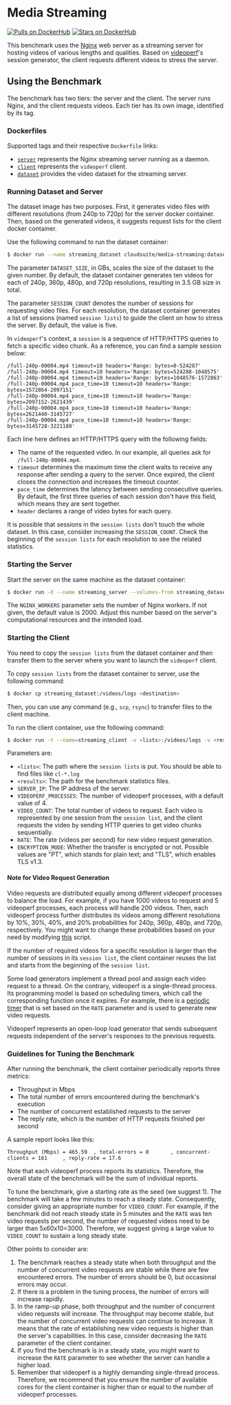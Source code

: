 # Media Streaming

[![Pulls on DockerHub][dhpulls]][dhrepo]
[![Stars on DockerHub][dhstars]][dhrepo]

This benchmark uses the [Nginx][nginx_repo] web server as a streaming server for hosting videos of various lengths and qualities. Based on [videoperf][httperf_repo]'s session generator, the client requests different videos to stress the server.

## Using the Benchmark ##
The benchmark has two tiers: the server and the client. The server runs Nginx, and the client requests videos. Each tier has its own image, identified by its tag.

### Dockerfiles ###

Supported tags and their respective `Dockerfile` links:

 - [`server`][serverdocker] represents the Nginx streaming server running as a daemon.
 - [`client`][clientdocker] represents the `videoperf` client.
 - [`dataset`][datasetdocker] provides the video dataset for the streaming server.

### Running Dataset and Server

The dataset image has two purposes. First, it generates video files with different resolutions (from 240p to 720p) for the server docker container. Then, based on the generated videos, it suggests request lists for the client docker container. 

Use the following command to run the dataset container:

```bash
$ docker run --name streaming_dataset cloudsuite/media-streaming:dataset ${DATASET_SIZE} ${SESSION_COUNT}
```

The parameter `DATASET_SIZE`, in GBs, scales the size of the dataset to the given number. By default, the dataset container generates ten videos for each of 240p, 360p, 480p, and 720p resolutions, resulting in 3.5 GB size in total. 

The parameter `SESSION_COUNT` denotes the number of sessions for requesting video files. For each resolution, the dataset container generates a list of sessions (named `session lists`) to guide the client on how to stress the server. By default, the value is five. 

In `videoperf`'s context, a `session` is a sequence of HTTP/HTTPS queries to fetch a specific video chunk. As a reference, you can find a sample session below:

```
/full-240p-00004.mp4 timeout=10 headers='Range: bytes=0-524287'
/full-240p-00004.mp4 timeout=10 headers='Range: bytes=524288-1048575'
/full-240p-00004.mp4 timeout=10 headers='Range: bytes=1048576-1572863'
/full-240p-00004.mp4 pace_time=10 timeout=10 headers='Range: bytes=1572864-2097151'
/full-240p-00004.mp4 pace_time=10 timeout=10 headers='Range: bytes=2097152-2621439'
/full-240p-00004.mp4 pace_time=10 timeout=10 headers='Range: bytes=2621440-3145727'
/full-240p-00004.mp4 pace_time=10 timeout=10 headers='Range: bytes=3145728-3221180'
```
Each line here defines an HTTP/HTTPS query with the following fields:
- The name of the requested video. In our example, all queries ask for `/full-240p-00004.mp4`.
- `timeout` determines the maximum time the client waits to receive any response after sending a query to the server. Once expired, the client closes the connection and increases the timeout counter. 
- `pace_time` determines the latency between sending consecutive queries. By default, the first three queries of each session don't have this field, which means they are sent together. 
- `header` declares a range of video bytes for each query. 

It is possible that sessions in the `session lists` don't touch the whole dataset. In this case, consider increasing the `SESSION_COUNT`. Check the beginning of the `session lists` for each resolution to see the related statistics.

### Starting the Server ####
Start the server on the same machine as the dataset container: 

```bash
$ docker run -d --name streaming_server --volumes-from streaming_dataset --net host cloudsuite/media-streaming:server ${NGINX_WORKERS}
```

The `NGINX_WORKERS` parameter sets the number of Nginx workers. If not given, the default value is 2000. Adjust this number based on the server's computational resources and the intended load.

### Starting the Client ###

You need to copy the `session lists` from the dataset container and then transfer them to the server where you want to launch the `videoperf` client. 

To copy `session lists` from the dataset container to server, use the following command:

```bash
$ docker cp streaming_dataset:/videos/logs <destination>
```

Then, you can use any command (e.g., `scp`, `rsync`) to transfer files to the client machine. 

To run the client container, use the following command:

```bash
$ docker run -t --name=streaming_client -v <lists>:/videos/logs -v <results>:/output --net host cloudsuite/media-streaming:client ${SERVER_IP} ${VIDEOPERF_PROCESSES} ${VIDEO_COUNT} ${RATE} ${ENCRYPTION_MODE}
```

Parameters are:
- `<lists>`: The path where the `session lists` is put. You should be able to find files like `cl-*.log`
- `<results>`: The path for the benchmark statistics files. 
- `SERVER_IP`: The IP address of the server. 
- `VIDEOPERF_PROCESSES`: The number of videoperf processes, with a default value of 4. 
- `VIDEO_COUNT`: The total number of videos to request. Each video is represented by one session from the `session list`, and the client requests the video by sending HTTP queries to get video chunks sequentially. 
- `RATE`: The rate (videos per second) for new video request generation. 
- `ENCRYPTION_MODE`: Whether the transfer is encrypted or not. Possible values are "PT", which stands for plain text; and "TLS", which enables TLS v1.3.

#### Note for Video Request Generation

Video requests are distributed equally among different videoperf processes to balance the load. For example, if you have 1000 videos to request and 5 videoperf processes, each process will handle 200 videos. Then, each videoperf process further distributes its videos among different resolutions by 10%, 30%, 40%, and 20% probabilities for 240p, 360p, 480p, and 720p, respectively. You might want to change these probabilities based on your need by modifying [this](https://github.com/parsa-epfl/cloudsuite/blob/main/benchmarks/media-streaming/client/files/run/peak_hunter/launch_remote.sh) script. 

If the number of required videos for a specific resolution is larger than the number of sessions in its `session list`, the client container reuses the list and starts from the beginning of the `session list`. 

Some load generators implement a thread pool and assign each video request to a thread. On the contrary, videoperf is a single-thread process. Its programming model is based on scheduling timers, which call the corresponding function once it expires. For example, there is a [periodic timer](https://github.com/parsa-epfl/cloudsuite/blob/main/benchmarks/media-streaming/client/files/videoperf/gen/rate.c#L132) that is set based on the `RATE` parameter and is used to generate new video requests. 

Videoperf represents an open-loop load generator that sends subsequent requests independent of the server's responses to the previous requests. 

### Guidelines for Tuning the Benchmark

After running the benchmark, the client container periodically reports three metrics:
- Throughput in Mbps
- The total number of errors encountered during the benchmark's execution
- The number of concurrent established requests to the server
- The reply rate, which is the number of HTTP requests finished per second

A sample report looks like this:
```
Throughput (Mbps) = 465.59  , total-errors = 0       , concurrent-clients = 161     , reply-rate = 17.6
```
Note that each videoperf process reports its statistics. Therefore, the overall state of the benchmark will be the sum of individual reports. 

To tune the benchmark, give a starting rate as the seed (we suggest 1). The benchmark will take a few minutes to reach a steady state. Consequently, consider giving an appropriate number for `VIDEO_COUNT`. For example, if the benchmark did not reach steady state in 5 minutes and the `RATE` was ten video requests per second, the number of requested videos need to be larger than 5x60x10=3000. Therefore, we suggest giving a large value to `VIDEO_COUNT` to sustain a long steady state. 

Other points to consider are:
1. The benchmark reaches a steady state when both throughput and the number of concurrent video requests are stable while there are few encountered errors. The number of errors should be 0, but occasional errors may occur. 
2. If there is a problem in the tuning process, the number of errors will increase rapidly. 
3. In the ramp-up phase, both throughput and the number of concurrent video requests will increase. The throughput may become stable, but the number of concurrent video requests can continue to increase. It means that the rate of establishing new video requests is higher than the server's capabilities. In this case, consider decreasing the `RATE` parameter of the client container.
4. If you find the benchmark is in a steady state, you might want to increase the `RATE` parameter to see whether the server can handle a higher load.
5. Remember that videoperf is a highly demanding single-thread process. Therefore, we recommend that you ensure the number of available cores for the client container is higher than or equal to the number of videoperf processes. 


[datasetdocker]: https://github.com/parsa-epfl/cloudsuite/blob/main/benchmarks/media-streaming/dataset/Dockerfile "Dataset Dockerfile"  

[serverdocker]: https://github.com/parsa-epfl/cloudsuite/blob/main/benchmarks/media-streaming/server/Dockerfile "Server Dockerfile"

[clientdocker]: https://github.com/parsa-epfl/cloudsuite/blob/main/benchmarks/media-streaming/client/Dockerfile "Client Dockerfile"

[repo]: https://github.com/parsa-epfl/cloudsuite/tree/main/benchmarks/media-streaming "GitHub Repo"
[dhrepo]: https://hub.docker.com/r/cloudsuite/media-streaming/ "DockerHub Page"
[dhpulls]: https://img.shields.io/docker/pulls/cloudsuite/media-streaming.svg "Go to DockerHub Page"
[dhstars]: https://img.shields.io/docker/stars/cloudsuite/media-streaming.svg "Go to DockerHub Page"
[nginx_repo]: https://github.com/nginx/nginx "Nginx repo"
[httperf_repo]: https://github.com/httperf/httperf "httperf repo"
